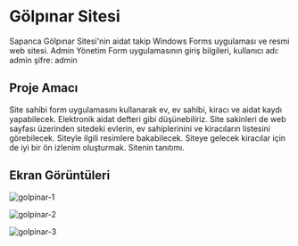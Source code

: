 # Gölpınar Sitesi
Sapanca Gölpınar Sitesi'nin aidat takip Windows Forms uygulaması ve resmi web sitesi.
Admin Yönetim Form uygulamasının giriş bilgileri, 
kullanıcı adı: admin 
şifre: admin

## Proje Amacı
Site sahibi form uygulamasını kullanarak ev, ev sahibi, kiracı ve aidat kaydı yapabilecek. Elektronik aidat defteri gibi düşünebiliriz. Site sakinleri de web sayfası üzerinden sitedeki evlerin, ev sahiplerinini ve kiracıların listesini görebilecek. Siteyle ilgili resimlere bakabilecek. Siteye gelecek kiracılar için de iyi bir ön izlenim oluşturmak. Sitenin tanıtımı.

## Ekran Görüntüleri
![golpinar-1](https://github.com/SutcuKutay/golpinar_sitesi/assets/94748829/f23a2189-3a8b-45e2-a6b0-bb2e4238e7d3)

![golpinar-2](https://github.com/SutcuKutay/golpinar_sitesi/assets/94748829/84407dc7-8b84-4faa-b7e8-e32eb7cd186b)

![golpinar-3](https://github.com/SutcuKutay/golpinar_sitesi/assets/94748829/868b774f-0991-452b-9181-a3eb85f74d46)
